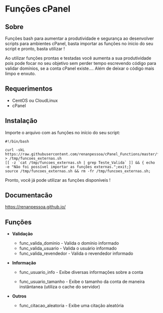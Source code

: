 # Funções cPanel


## Sobre

Funções bash para aumentar a produtividade e segurança ao desenvolver scripts para ambientes cPanel, basta importar as funções no ínicio do seu script e pronto, basta utilizar ! 

Ao utilizar funções prontas e testadas você aumenta a sua produtividade pois pode focar no seu objetivo sem perder tempo escrevendo código para validar domínios, se a conta cPanel existe.... Além de deixar o código mais limpo e enxuto.

## Requerimentos


+ CentOS ou CloudLinux
+ cPanel

## Instalação

Importe o arquivo com as funções no início do seu script:

```
#!/bin/bash

curl -skL https://raw.githubusercontent.com/renanpessoa/cPanel_Functions/master/functions.sh > /tmp/funcoes_externas.sh
[[ -z `cat /tmp/funcoes_externas.sh | grep Teste_Valida` ]] && { echo -e "Não foi possível importar as funções externas.";exit;}
source /tmp/funcoes_externas.sh && rm -fr /tmp/funcoes_externas.sh;
```

Pronto, você já pode utilizar as funções disponíveis !

## Documentacão


<https://renanpessoa.github.io/>

##  Funções

  * **Validação**
    + func_valida_dominio - Valida o domínio informado
    + func_valida_usuario - Valida o usuário informado
    + func_valida_revendedor - Valida o revendedor informado
    
  * **Informação**
    + func_usuario_info - Exibe diversas informações sobre a conta
    
    + func_usuario_tamanho - Exibe o tamanho da conta de maneira instântanea (utiliza o cache do servidor)
   
    
  * **Outros**
    + func_citacao_aleatoria - Exibe uma citação aleatória
